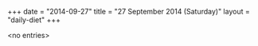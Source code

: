 +++
date = "2014-09-27"
title = "27 September 2014 (Saturday)"
layout = "daily-diet"
+++


\<no entries\>
